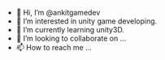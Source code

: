 - 👋 Hi, I’m @ankitgamedev
- 👀 I’m interested in unity game developing.
- 🌱 I’m currently learning unity3D.
- 💞️ I’m looking to collaborate on ...
- 📫 How to reach me ...

<!---
ankitgamedev/ankitgamedev is a ✨ special ✨ repository because its `README.md` (this file) appears on your GitHub profile.
You can click the Preview link to take a look at your changes.
--->
